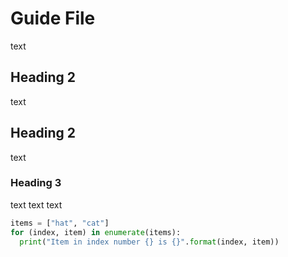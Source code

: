 # Guide File

text

## Heading 2

text

## Heading 2

text

### Heading 3

text
text
text

```python
items = ["hat", "cat"]
for (index, item) in enumerate(items):
  print("Item in index number {} is {}".format(index, item))
```
